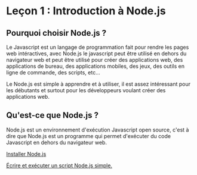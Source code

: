# Leçon 1 : Introduction à Node.js


## Pourquoi choisir Node.js ?

Le Javascript est un langage de programmation fait pour rendre les pages web intéractives, avec Node.js le javascript peut être utilisé en dehors du navigateur web et peut être utilisé pour créer des applications web, des applications de bureau, des applications mobiles, des jeux, des outils en ligne de commande, des scripts, etc...

Le Node.js est simple à apprendre et à utiliser, il est assez intéressant pour les débutants et surtout pour les développeurs voulant créer des applications web.

## Qu'est-ce que Node.js ?

Node.js est un environnement d'exécution Javascript open source, c'est à dire que Node.js est un programme qui permet d'exécuter du code Javascript en dehors du navigateur web.

[Installer Node.js](./install.md)

[Écrire et exécuter un script Node.js simple.](./hello.md)
